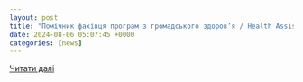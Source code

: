 ```yaml
---
layout: post
title: "Помічник фахівця програм з громадського здоров’я / Health Assistant до FHI 360 – Вакансії Харків – Happy Monday"
date: 2024-08-06 05:07:45 +0000
categories: [news]
---
```


[Читати далі](https://happymonday.ua/jobs/1149532)
